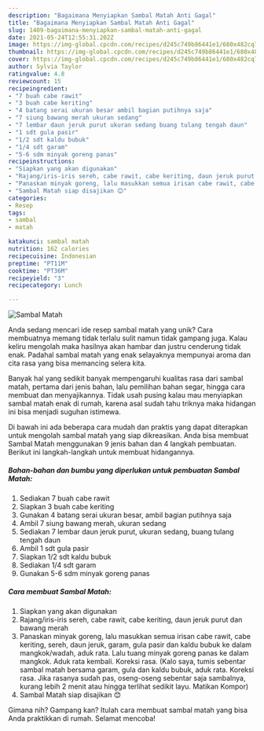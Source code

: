 ```yaml
---
description: "Bagaimana Menyiapkan Sambal Matah Anti Gagal"
title: "Bagaimana Menyiapkan Sambal Matah Anti Gagal"
slug: 1409-bagaimana-menyiapkan-sambal-matah-anti-gagal
date: 2021-05-24T12:55:31.202Z
image: https://img-global.cpcdn.com/recipes/d245c749b86441e1/680x482cq70/sambal-matah-foto-resep-utama.jpg
thumbnail: https://img-global.cpcdn.com/recipes/d245c749b86441e1/680x482cq70/sambal-matah-foto-resep-utama.jpg
cover: https://img-global.cpcdn.com/recipes/d245c749b86441e1/680x482cq70/sambal-matah-foto-resep-utama.jpg
author: Sylvia Taylor
ratingvalue: 4.8
reviewcount: 15
recipeingredient:
- "7 buah cabe rawit"
- "3 buah cabe keriting"
- "4 batang serai ukuran besar ambil bagian putihnya saja"
- "7 siung bawang merah ukuran sedang"
- "7 lembar daun jeruk purut ukuran sedang buang tulang tengah daun"
- "1 sdt gula pasir"
- "1/2 sdt kaldu bubuk"
- "1/4 sdt garam"
- "5-6 sdm minyak goreng panas"
recipeinstructions:
- "Siapkan yang akan digunakan"
- "Rajang/iris-iris sereh, cabe rawit, cabe keriting, daun jeruk purut dan bawang merah"
- "Panaskan minyak goreng, lalu masukkan semua irisan cabe rawit, cabe keriting, sereh, daun jeruk, garam, gula pasir dan kaldu bubuk ke dalam mangkok/wadah, aduk rata. Lalu tuang minyak goreng panas ke dalam mangkok. Aduk rata kembali. Koreksi rasa. (Kalo saya, tumis sebentar sambal matah bersama garam, gula dan kaldu bubuk, aduk rata. Koreksi rasa. Jika rasanya sudah pas, oseng-oseng sebentar saja sambalnya, kurang lebih 2 menit atau hingga terlihat sedikit layu. Matikan Kompor)"
- "Sambal Matah siap disajikan 😊"
categories:
- Resep
tags:
- sambal
- matah

katakunci: sambal matah 
nutrition: 162 calories
recipecuisine: Indonesian
preptime: "PT11M"
cooktime: "PT36M"
recipeyield: "3"
recipecategory: Lunch

---
```



![Sambal Matah](https://img-global.cpcdn.com/recipes/d245c749b86441e1/680x482cq70/sambal-matah-foto-resep-utama.jpg)

Anda sedang mencari ide resep sambal matah yang unik? Cara membuatnya memang tidak terlalu sulit namun tidak gampang juga. Kalau keliru mengolah maka hasilnya akan hambar dan justru cenderung tidak enak. Padahal sambal matah yang enak selayaknya mempunyai aroma dan cita rasa yang bisa memancing selera kita.

Banyak hal yang sedikit banyak mempengaruhi kualitas rasa dari sambal matah, pertama dari jenis bahan, lalu pemilihan bahan segar, hingga cara membuat dan menyajikannya. Tidak usah pusing kalau mau menyiapkan sambal matah enak di rumah, karena asal sudah tahu triknya maka hidangan ini bisa menjadi suguhan istimewa.




Di bawah ini ada beberapa cara mudah dan praktis yang dapat diterapkan untuk mengolah sambal matah yang siap dikreasikan. Anda bisa membuat Sambal Matah menggunakan 9 jenis bahan dan 4 langkah pembuatan. Berikut ini langkah-langkah untuk membuat hidangannya.

<!--inarticleads1-->

##### Bahan-bahan dan bumbu yang diperlukan untuk pembuatan Sambal Matah:

1. Sediakan 7 buah cabe rawit
1. Siapkan 3 buah cabe keriting
1. Gunakan 4 batang serai ukuran besar, ambil bagian putihnya saja
1. Ambil 7 siung bawang merah, ukuran sedang
1. Sediakan 7 lembar daun jeruk purut, ukuran sedang, buang tulang tengah daun
1. Ambil 1 sdt gula pasir
1. Siapkan 1/2 sdt kaldu bubuk
1. Sediakan 1/4 sdt garam
1. Gunakan 5-6 sdm minyak goreng panas




<!--inarticleads2-->

##### Cara membuat Sambal Matah:

1. Siapkan yang akan digunakan
1. Rajang/iris-iris sereh, cabe rawit, cabe keriting, daun jeruk purut dan bawang merah
1. Panaskan minyak goreng, lalu masukkan semua irisan cabe rawit, cabe keriting, sereh, daun jeruk, garam, gula pasir dan kaldu bubuk ke dalam mangkok/wadah, aduk rata. Lalu tuang minyak goreng panas ke dalam mangkok. Aduk rata kembali. Koreksi rasa. (Kalo saya, tumis sebentar sambal matah bersama garam, gula dan kaldu bubuk, aduk rata. Koreksi rasa. Jika rasanya sudah pas, oseng-oseng sebentar saja sambalnya, kurang lebih 2 menit atau hingga terlihat sedikit layu. Matikan Kompor)
1. Sambal Matah siap disajikan 😊




Gimana nih? Gampang kan? Itulah cara membuat sambal matah yang bisa Anda praktikkan di rumah. Selamat mencoba!
